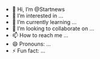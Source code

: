 - 👋 Hi, I’m @Startnews
- 👀 I’m interested in ...
- 🌱 I’m currently learning ...
- 💞️ I’m looking to collaborate on ...
- 📫 How to reach me ...
- 😄 Pronouns: ...
- ⚡ Fun fact: ...

<!---
Startnews/Startnews is a ✨ special ✨ repository because its `README.md` (this file) appears on your GitHub profile.
You can click the Preview link to take a look at your changes.
--->
